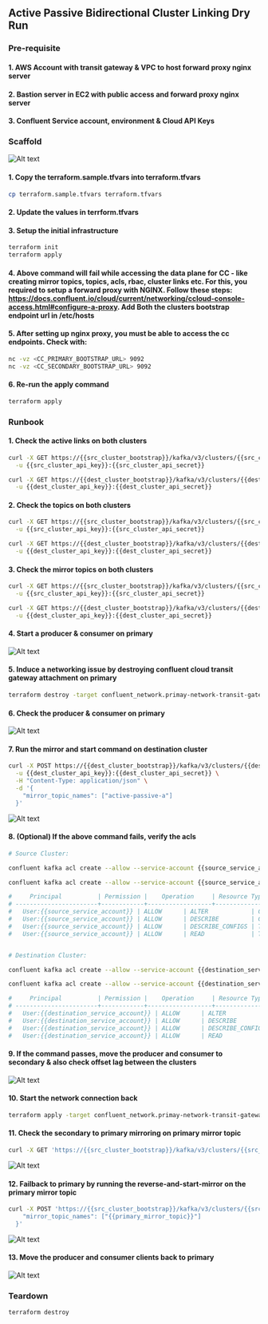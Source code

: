## Active Passive Bidirectional Cluster Linking Dry Run

### Pre-requisite 
#### 1. AWS Account with transit gateway & VPC to host forward proxy nginx server
#### 2. Bastion server in EC2 with public access and forward proxy nginx server
#### 3. Confluent Service account, environment & Cloud API Keys

### Scaffold

![Alt text](./scaffold.png)

#### 1. Copy the terraform.sample.tfvars into terraform.tfvars
```bash
cp terraform.sample.tfvars terraform.tfvars
```
#### 2. Update the values in terrform.tfvars

#### 3. Setup the initial infrastructure
```bash
terraform init
terraform apply
```

#### 4. Above command will fail while accessing the data plane for CC - like creating mirror topics, topics, acls, rbac, cluster links etc. For this, you required to setup a forward proxy with NGINX. Follow these steps: https://docs.confluent.io/cloud/current/networking/ccloud-console-access.html#configure-a-proxy. Add Both the clusters bootstrap endpoint url in /etc/hosts 

#### 5. After setting up nginx proxy, you must be able to access the cc endpoints. Check with: 
```bash
nc -vz <CC_PRIMARY_BOOTSTRAP_URL> 9092
nc -vz <CC_SECONDARY_BOOTSTRAP_URL> 9092
```

#### 6. Re-run the apply command
```bash
terraform apply 
```


### Runbook

#### 1. Check the active links on both clusters
```bash
curl -X GET https://{{src_cluster_bootstrap}}/kafka/v3/clusters/{{src_cluster_id}}/links \
  -u {{src_cluster_api_key}}:{{src_cluster_api_secret}}

curl -X GET https://{{dest_cluster_bootstrap}}/kafka/v3/clusters/{{dest_cluster_id}}/links \
  -u {{dest_cluster_api_key}}:{{dest_cluster_api_secret}}

```

#### 2. Check the topics on both clusters
```bash
curl -X GET https://{{src_cluster_bootstrap}}/kafka/v3/clusters/{{src_cluster_id}}/topics \
  -u {{src_cluster_api_key}}:{{src_cluster_api_secret}}

curl -X GET https://{{dest_cluster_bootstrap}}/kafka/v3/clusters/{{dest_cluster_id}}/topics \
  -u {{dest_cluster_api_key}}:{{dest_cluster_api_secret}}
```

#### 3. Check the mirror topics on both clusters
```bash
curl -X GET https://{{src_cluster_bootstrap}}/kafka/v3/clusters/{{src_cluster_id}}/links/{{cl_link_id}}/mirrors \
  -u {{src_cluster_api_key}}:{{src_cluster_api_secret}}

curl -X GET https://{{dest_cluster_bootstrap}}/kafka/v3/clusters/{{dest_cluster_id}}/links/{{cl_link_id}}/mirrors \
  -u {{dest_cluster_api_key}}:{{dest_cluster_api_secret}}
```

#### 4. Start a producer & consumer on primary

![Alt text](./steady.png)

#### 5. Induce a networking issue by destroying confluent cloud transit gateway attachment on primary
```bash
terraform destroy -target confluent_network.primay-network-transit-gateway
```

#### 6. Check the producer & consumer on primary

![Alt text](./stop.png)

#### 7. Run the mirror and start command on destination cluster
```bash
curl -X POST https://{{dest_cluster_bootstrap}}/kafka/v3/clusters/{{dest_cluster_id}}/links/{{cl_link_id}}/mirrors:reverse-and-start-mirror \
  -u {{dest_cluster_api_key}}:{{dest_cluster_api_secret}} \
  -H "Content-Type: application/json" \
  -d '{
    "mirror_topic_names": ["active-passive-a"]
  }'
```

![Alt text](./reverse-and-start-mirror.png)

#### 8. (Optional) If the above command fails, verify the acls 
```bash
# Source Cluster:

confluent kafka acl create --allow --service-account {{source_service_account}} --operations read,describe-configs --topic {{source_topic}} --cluster {{source_cluster_id}} --environment {{source_environment_id}}

confluent kafka acl create --allow --service-account {{source_service_account}} --operations describe,alter --cluster-scope --cluster {{source_cluster_id}} --environment {{source_environment_id}}

#     Principal          | Permission |    Operation     | Resource Type |  Resource Name   | Pattern Type  
# -----------------------+------------+------------------+---------------+------------------+---------------
#   User:{{source_service_account}} | ALLOW      | ALTER            | CLUSTER       | kafka-cluster    | LITERAL       
#   User:{{source_service_account}} | ALLOW      | DESCRIBE         | CLUSTER       | kafka-cluster    | LITERAL       
#   User:{{source_service_account}} | ALLOW      | DESCRIBE_CONFIGS | TOPIC         | {{source_topic}} | LITERAL       
#   User:{{source_service_account}} | ALLOW      | READ             | TOPIC         | {{source_topic}} | LITERAL  


# Destination Cluster: 

confluent kafka acl create --allow --service-account {{destination_service_account}} --operations read,describe-configs --topic {{destination_topic}} --cluster {{destination_cluster_id}} --environment {{destination_environment_id}}

confluent kafka acl create --allow --service-account {{destination_service_account}} --operations describe,alter --cluster-scope --cluster {{destination_cluster_id}} --environment {{destination_environment_id}}

#     Principal          | Permission |    Operation     | Resource Type |  Resource Name   | Pattern Type  
# -----------------------+------------+------------------+---------------+------------------+---------------
#   User:{{destination_service_account}} | ALLOW      | ALTER            | CLUSTER       | kafka-cluster    | LITERAL       
#   User:{{destination_service_account}} | ALLOW      | DESCRIBE         | CLUSTER       | kafka-cluster    | LITERAL       
#   User:{{destination_service_account}} | ALLOW      | DESCRIBE_CONFIGS | TOPIC         | {{destination_topic}} | LITERAL       
#   User:{{destination_service_account}} | ALLOW      | READ             | TOPIC         | {{destination_topic}} | LITERAL  

```

#### 9. If the command passes, move the producer and consumer to secondary & also check offset lag between the clusters

![Alt text](./failover.png)

#### 10. Start the network connection back
```bash
terraform apply -target confluent_network.primay-network-transit-gateway
```

#### 11. Check the secondary to primary mirroring on primary mirror topic
```bash
curl -X GET 'https://{{src_cluster_bootstrap}}/kafka/v3/clusters/{{src_cluster_id}}/links/{{cl_link_id}}/mirrors' --header 'Authorization: Basic {{auth_src_cl}}' --header 'Accept: */*'
```

![Alt text](./resume.png)

#### 12. Failback to primary by running the reverse-and-start-mirror on the primary mirror topic 
```bash
curl -X POST 'https://{{src_cluster_bootstrap}}/kafka/v3/clusters/{{src_cluster_id}}/links/{{cl_link_id}}/mirrors:reverse-and-start-mirror' --header 'Authorization: Basic {{auth_src_cl}}' --header 'Content-Type: application/json' --data '{
    "mirror_topic_names": ["{{primary_mirror_topic}}"]
  }'

```

![Alt text](./failback.png)

#### 13. Move the producer and consumer clients back to primary 

![Alt text](./steady-after-failback.png)


### Teardown

```bash
terraform destroy
```

